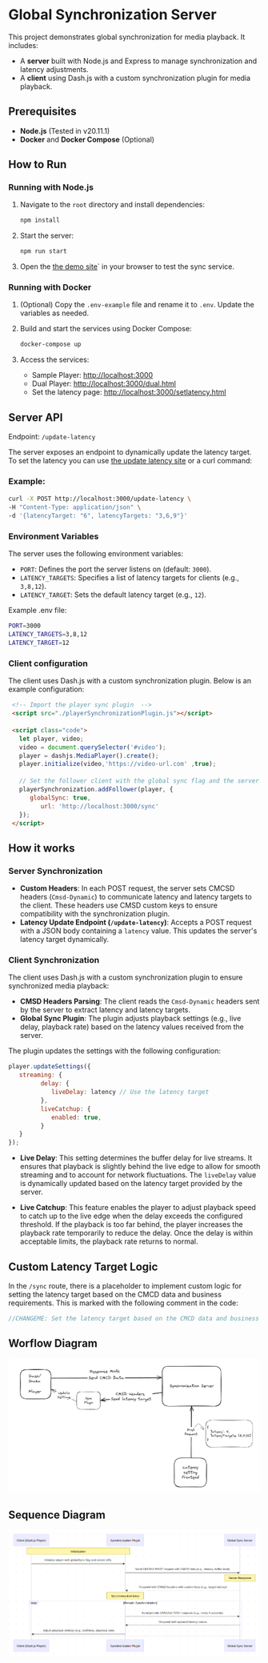 # Global Synchronization Server

This project demonstrates global synchronization for media playback. It includes:
- A **server** built with Node.js and Express to manage synchronization and latency adjustments.
- A **client** using Dash.js with a custom synchronization plugin for media playback.

## Prerequisites
- **Node.js** (Tested in v20.11.1)
- **Docker** and **Docker Compose** (Optional)

## How to Run

### Running with Node.js
1. Navigate to the `root` directory and install dependencies:
   ```bash
   npm install
   ```
2. Start the server:
   ```bash
   npm run start
   ```
3. Open the [the demo site](http://localhost:3000)` in your browser to test the sync service.

### Running with Docker
1. (Optional) Copy the `.env-example` file and rename it to `.env`. Update the variables as needed.

2. Build and start the services using Docker Compose:
   ```bash
   docker-compose up
   ```

3. Access the services:
   - Sample Player: [http://localhost:3000](http://localhost:3000)
   - Dual Player: [http://localhost:3000/dual.html](http://localhost:3000/dual.html)
   - Set the latency page: [http://localhost:3000/setlatency.html](http://localhost:3000/update-latency)

## Server API
Endpoint: `/update-latency`

The server exposes an endpoint to dynamically update the latency target. To set the latency you can use [the update latency site](http://localhost:3000/update-latency) or a curl command:

### Example:
```bash
curl -X POST http://localhost:3000/update-latency \
-H "Content-Type: application/json" \
-d '{latencyTarget: "6", latencyTargets: "3,6,9"}'
```

### Environment Variables
The server uses the following environment variables:


- `PORT`: Defines the port the server listens on (default: `3000`).
- `LATENCY_TARGETS`: Specifies a list of latency targets for clients (e.g., `3,8,12`).
- `LATENCY_TARGET`: Sets the default latency target (e.g., `12`).

Example .env file:

```bash
PORT=3000
LATENCY_TARGETS=3,8,12
LATENCY_TARGET=12
```

### Client configuration
The client uses Dash.js with a custom synchronization plugin. Below is an example configuration:

```html
 <!-- Import the player sync plugin  -->
 <script src="./playerSynchronizationPlugin.js"></script>
 
 <script class="code">
   let player, video;
   video = document.querySelector('#video');
   player = dashjs.MediaPlayer().create();
   player.initialize(video,'https://video-url.com' ,true);

   // Set the follower client with the global sync flag and the server sync url/
   playerSynchronization.addFollower(player, {
      globalSync: true,
         url: 'http://localhost:3000/sync'
   });
 </script>
``` 

## How it works

### Server Synchronization
- **Custom Headers**: In each POST request, the server sets CMCSD headers (`Cmsd-Dynamic`) to communicate latency and latency targets to the client. These headers use CMSD custom keys to ensure compatibility with the synchronization plugin.
- **Latency Update Endpoint (`/update-latency`)**: Accepts a POST request with a JSON body containing a `latency` value. This updates the server's latency target dynamically.

### Client Synchronization
The client uses Dash.js with a custom synchronization plugin to ensure synchronized media playback:
- **CMSD Headers Parsing**: The client reads the `Cmsd-Dynamic` headers sent by the server to extract latency and latency targets.
- **Global Sync Plugin**: The plugin adjusts playback settings (e.g., live delay, playback rate) based on the latency values received from the server.

The plugin updates the settings with the following configuration:
```javascript
player.updateSettings({
   streaming: {
         delay: {
            liveDelay: latency // Use the latency target
         },
         liveCatchup: {
            enabled: true, 
         }
   }
});
```

- **Live Delay**: This setting determines the buffer delay for live streams. It ensures that playback is slightly behind the live edge to allow for smooth streaming and to account for network fluctuations. The `liveDelay` value is dynamically updated based on the latency target provided by the server.

- **Live Catchup**: This feature enables the player to adjust playback speed to catch up to the live edge when the delay exceeds the configured threshold. If the playback is too far behind, the player increases the playback rate temporarily to reduce the delay. Once the delay is within acceptable limits, the playback rate returns to normal.

## Custom Latency Target Logic

In the `/sync` route, there is a placeholder to implement custom logic for setting the latency target based on the CMCD data and business requirements. This is marked with the following comment in the code:

```javascript
//CHANGEME: Set the latency target based on the CMCD data and business logic
```

## Worflow Diagram
![Global Sync Workflow](diagram.png)

## Sequence Diagram
![Global Sync Workflow](sequence-diagram.png)